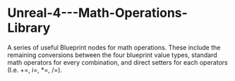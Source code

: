 # Unreal-4---Math-Operations-Library
A series of useful Blueprint nodes for math operations. These include the remaining conversions between the four blueprint value types, standard math operators for every combination, and direct setters for each operators (I.e. +=, i=, *=, /=).
